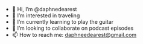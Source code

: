 - 👋 Hi, I’m @daphnedearest
- 👀 I’m interested in traveling
- 🌱 I’m currently learning to play the guitar
- 💞️ I’m looking to collaborate on podcast episodes
- 📫 How to reach me: daphneedearest@gmail.com

<!---
daphnedearest/daphnedearest is a ✨ special ✨ repository because its `README.md` (this file) appears on your GitHub profile.
You can click the Preview link to take a look at your changes.
--->
